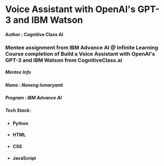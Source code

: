 # Voice Assistant with OpenAI's GPT-3 and IBM Watson
#### Author : Cognitive Class AI

### Mentee assignment from IBM Advance AI @ Infinite Learning Course completion of Build a Voice Assistant with OpenAI's GPT-3 and IBM Watson from CognitiveClass.ai

##### Mentee Info

##### Name : Noneng Ismaryanti

##### Program : IBM Advance AI 

##### Tech Stack:
- #### Python
- #### HTML
- #### CSS
- #### JavaScript
